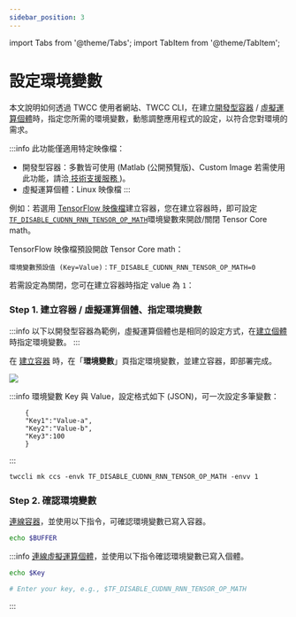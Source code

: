 ```yaml
---
sidebar_position: 3
---
```


import Tabs from '@theme/Tabs';
import TabItem from '@theme/TabItem';

# 設定環境變數

本文說明如何透過 TWCC 使用者網站、TWCC CLI，在建立[<ins>開發型容器</ins>](https://man.twcc.ai/@twccdocs/guide-ccs-create-zh) / [<ins>虛擬運算個體</ins>](https://man.twcc.ai/@twccdocs/guide-vcs-create-zh)時，指定您所需的環境變數，動態調整應用程式的設定，以符合您對環境的需求。

:::info
此功能僅適用特定映像檔：
- 開發型容器：多數皆可使用 (Matlab (公開預覽版)、Custom Image 若需使用此功能，請洽<ins> <a href = "mailto:isupport@twcc.ai">技術支援服務</a> </ins>)。
- 虛擬運算個體：Linux 映像檔
:::


例如：若選用 [TensorFlow 映像檔](https://man.twcc.ai/@twccdocs/ccs-concept-image-main-zh/%2F%40twccdocs%2Fccs-concept-image-tensorflow-zh)建立容器，您在建立容器時，即可設定 [`TF_DISABLE_CUDNN_RNN_TENSOR_OP_MATH`](https://docs.nvidia.com/deeplearning/frameworks/tensorflow-user-guide/index.html#tf_disable_cudnn_rnn_tensor_op_math)環境變數來開啟/關閉 Tensor Core math。


TensorFlow 映像檔預設開啟 Tensor Core math：

```
環境變數預設值 (Key=Value)：TF_DISABLE_CUDNN_RNN_TENSOR_OP_MATH=0
```

若需設定為關閉，您可在建立容器時指定 value 為 `1`：

### Step 1. 建立容器 / 虛擬運算個體、指定環境變數

<Tabs>

<TabItem value="TWCC 入口網站" label="TWCC 入口網站">

:::info
以下以開發型容器為範例，虛擬運算個體也是相同的設定方式，在[<ins>建立個體</ins>](https://man.twcc.ai/@twccdocs/guide-vcs-create-zh)時指定環境變數。
:::


在 [<ins>建立容器</ins>](https://man.twcc.ai/@twccdocs/guide-ccs-create-zh) 時，在「**環境變數**」頁指定環境變數，並建立容器，即部署完成。

![](https://cos.twcc.ai/SYS-MANUAL/uploads/upload_c1248dbb9deb8a4b57a4f8c8eddb5c36.png)

:::info
環境變數 Key 與 Value，設定格式如下 (JSON)，可一次設定多筆變數：

```
    {
    "Key1":"Value-a",
    "Key2":"Value-b",
    "Key3":100
    }
```

:::

</TabItem>

<TabItem value="TWCC CLI" label="TWCC CLI">

```
twccli mk ccs -envk TF_DISABLE_CUDNN_RNN_TENSOR_OP_MATH -envv 1  
```

</TabItem>

</Tabs>


### Step 2. 確認環境變數

[連線容器](https://man.twcc.ai/@twccdocs/guide-ccs-connect-zh)，並使用以下指令，可確認環境變數已寫入容器。

```bash
echo $BUFFER
```

:::info
[<ins>連線虛擬運算個體</ins>](https://man.twcc.ai/@twccdocs/doc-vcs-main-zh/https%3A%2F%2Fman.twcc.ai%2F%40twccdocs%2Fvcs-guide-connect-to-linux-from-windows-zh)，並使用以下指令確認環境變數已寫入個體。

```bash
echo $Key

# Enter your key, e.g., $TF_DISABLE_CUDNN_RNN_TENSOR_OP_MATH
```
:::